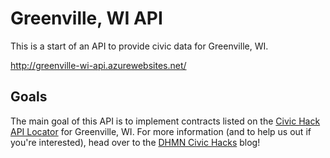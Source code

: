 # Greenville, WI API

This is a start of an API to provide civic data for Greenville, WI.

http://greenville-wi-api.azurewebsites.net/

## Goals

The main goal of this API is to implement contracts listed on the [Civic Hack
API Locator](http://civic-hack-api-locator.azurewebsites.net/swagger/ui/index)
for Greenville, WI. For more information (and to help us out if you're
interested), head over to the [DHMN Civic
Hacks](http://dhmncivichacks.blogspot.com/) blog!
